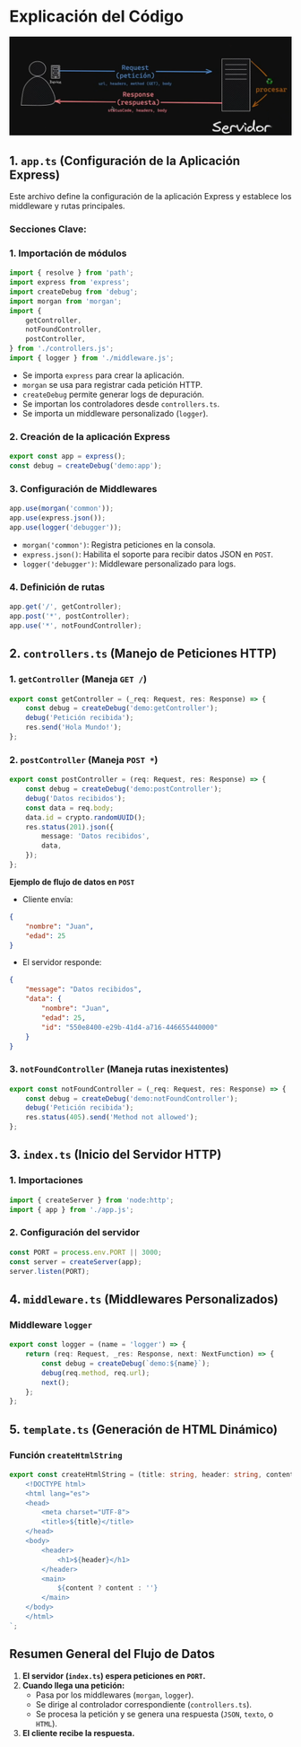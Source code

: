 # Explicación del Código

![diagrama http](/public/http.png)

## 1. `app.ts` (Configuración de la Aplicación Express)

Este archivo define la configuración de la aplicación Express y establece los middleware y rutas principales.

### **Secciones Clave:**

### **1. Importación de módulos**
```ts
import { resolve } from 'path';
import express from 'express';
import createDebug from 'debug';
import morgan from 'morgan';
import {
    getController,
    notFoundController,
    postController,
} from './controllers.js';
import { logger } from './middleware.js';
```
- Se importa `express` para crear la aplicación.
- `morgan` se usa para registrar cada petición HTTP.
- `createDebug` permite generar logs de depuración.
- Se importan los controladores desde `controllers.ts`.
- Se importa un middleware personalizado (`logger`).

### **2. Creación de la aplicación Express**
```ts
export const app = express();
const debug = createDebug('demo:app');
```

### **3. Configuración de Middlewares**
```ts
app.use(morgan('common'));
app.use(express.json());
app.use(logger('debugger'));
```
- `morgan('common')`: Registra peticiones en la consola.
- `express.json()`: Habilita el soporte para recibir datos JSON en `POST`.
- `logger('debugger')`: Middleware personalizado para logs.

### **4. Definición de rutas**
```ts
app.get('/', getController);
app.post('*', postController);
app.use('*', notFoundController);
```

## 2. `controllers.ts` (Manejo de Peticiones HTTP)

### **1. `getController` (Maneja `GET /`)**
```ts
export const getController = (_req: Request, res: Response) => {
    const debug = createDebug('demo:getController');
    debug('Petición recibida');
    res.send('Hola Mundo!');
};
```

### **2. `postController` (Maneja `POST *`)**
```ts
export const postController = (req: Request, res: Response) => {
    const debug = createDebug('demo:postController');
    debug('Datos recibidos');
    const data = req.body;
    data.id = crypto.randomUUID();
    res.status(201).json({
        message: 'Datos recibidos',
        data,
    });
};
```
**Ejemplo de flujo de datos en `POST`**  
- Cliente envía:
```json
{
    "nombre": "Juan",
    "edad": 25
}
```
- El servidor responde:
```json
{
    "message": "Datos recibidos",
    "data": {
        "nombre": "Juan",
        "edad": 25,
        "id": "550e8400-e29b-41d4-a716-446655440000"
    }
}
```

### **3. `notFoundController` (Maneja rutas inexistentes)**
```ts
export const notFoundController = (_req: Request, res: Response) => {
    const debug = createDebug('demo:notFoundController');
    debug('Petición recibida');
    res.status(405).send('Method not allowed');
};
```

## 3. `index.ts` (Inicio del Servidor HTTP)

### **1. Importaciones**
```ts
import { createServer } from 'node:http';
import { app } from './app.js';
```

### **2. Configuración del servidor**
```ts
const PORT = process.env.PORT || 3000;
const server = createServer(app);
server.listen(PORT);
```

## 4. `middleware.ts` (Middlewares Personalizados)

### **Middleware `logger`**
```ts
export const logger = (name = 'logger') => {
    return (req: Request, _res: Response, next: NextFunction) => {
        const debug = createDebug(`demo:${name}`);
        debug(req.method, req.url);
        next();
    };
};
```

## 5. `template.ts` (Generación de HTML Dinámico)

### **Función `createHtmlString`**
```ts
export const createHtmlString = (title: string, header: string, content?: string) => `
    <!DOCTYPE html>
    <html lang="es">
    <head>
        <meta charset="UTF-8">
        <title>${title}</title>
    </head>
    <body>
        <header>
            <h1>${header}</h1>
        </header>
        <main>
            ${content ? content : ''}
        </main>
    </body>
    </html>
`;
```

## Resumen General del Flujo de Datos

1. **El servidor (`index.ts`) espera peticiones en `PORT`.**
2. **Cuando llega una petición:**
   - Pasa por los middlewares (`morgan`, `logger`).
   - Se dirige al controlador correspondiente (`controllers.ts`).
   - Se procesa la petición y se genera una respuesta (`JSON`, `texto`, o `HTML`).
3. **El cliente recibe la respuesta.**

